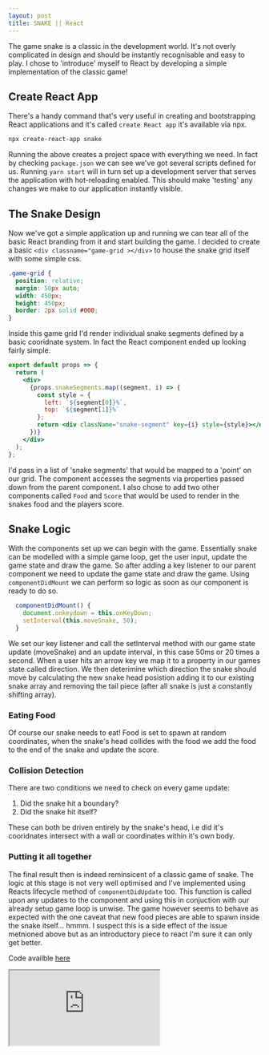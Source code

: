 ```yaml
---
layout: post
title: SNAKE || React
---
```


The game snake is a classic in the development world. It's not overly complicated in design and should be instantly recognisable and easy to play. I chose to 'introduce' myself to React by developing a simple implementation of the classic game!

## Create React App

There's a handy command that's very useful in creating and bootstrapping React applications and it's called `create React app` it's available via npx.

```bash
npx create-react-app snake
```

Running the above creates a project space with everything we need. In fact by checking `package.json` we can see we've got several scripts defined for us. Running `yarn start` will in turn set up a development server that serves the application with hot-reloading enabled. This should make 'testing' any changes we make to our application instantly visible.

## The Snake Design

Now we've got a simple application up and running we can tear all of the basic React branding from it and start building the game. I decided to create a basic `<div classname="game-grid ></div>` to house the snake grid itself with some simple css.

```css
.game-grid {
  position: relative;
  margin: 50px auto;
  width: 450px;
  height: 450px;
  border: 2px solid #000;
}
```

Inside this game grid I'd render individual snake segments defined by a basic cooridnate system. In fact the React component ended up looking fairly simple.

```jsx
export default props => {
  return (
    <div>
      {props.snakeSegments.map((segment, i) => {
        const style = {
          left: `${segment[0]}%`,
          top: `${segment[1]}%`
        };
        return <div className="snake-segment" key={i} style={style}></div>;
      })}
    </div>
  );
};
```

I'd pass in a list of 'snake segments' that would be mapped to a 'point' on our grid. The component accesses the segments via properties passed down from the parent component. I also chose to add two other components called `Food` and `Score` that would be used to render in the snakes food and the players score.

## Snake Logic

With the components set up we can begin with the game. Essentially snake can be modelled with a simple game loop, get the user input, update the game state and draw the game. So after adding a key listener to our parent component we need to update the game state and draw the game. Using `componentDidMount` we can perform so logic as soon as our component is ready to do so.

```jsx
  componentDidMount() {
    document.onkeydown = this.onKeyDown;
    setInterval(this.moveSnake, 50);
  }
```

We set our key listener and call the setInterval method with our game state update (moveSnake) and an update interval, in this case 50ms or 20 times a second. When a user hits an arrow key we map it to a property in our games state called direction. We then deterimine which direction the snake should move by calculating the new snake head posistion adding it to our existing snake array and removing the tail piece (after all snake is just a constantly shifting array).

### Eating Food

Of course our snake needs to eat! Food is set to spawn at random coordinates, when the snake's head collides with the food we add the food to the end of the snake and update the score.

### Collision Detection

There are two conditions we need to check on every game update:

1. Did the snake hit a boundary?
2. Did the snake hit itself?

These can both be driven entirely by the snake's head, i.e did it's cooridnates intersect with a wall or coordinates within it's own body.

### Putting it all together

The final result then is indeed reminsicent of a classic game of snake. The logic at this stage is not very well optimised and I've implemented using Reacts lifecycle method of `componentDidUpdate` too. This function is called upon any updates to the component and using this in conjuction with our already setup game loop is unwise. The game however seems to behave as expected with the one caveat that new food pieces are able to spawn inside the snake itself... hmmm. I suspect this is a side effect of the issue metnioned above but as an introductory piece to react I'm sure it can only get better.

Code availble [here](https://github.com/sgregory8/snake)

<iframe src="https://sgregory8.github.io/snake/" id="myIframe" title="Snake">
  <script>
    // Selecting the iframe element
    var iframe = document.getElementById("myIframe");
    // Adjusting the iframe height onload event
    iframe.onload = function(){
        iframe.style.height = iframe.contentWindow.document.body.scrollHeight + 'px';
    }
    </script>
</iframe>
